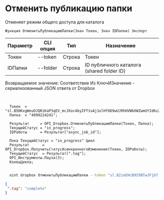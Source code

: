 ﻿---
sidebar_position: 2
---

# Отменить публикацию папки
 Отменяет режим общего доступа для каталога



`Функция ОтменитьПубликациюПапки(Знач Токен, Знач IDПапки) Экспорт`

  | Параметр | CLI опция | Тип | Назначение |
  |-|-|-|-|
  | Токен | --token | Строка | Токен |
  | IDПапки | --folder | Строка | ID публичного каталога (shared folder ID) |

  
  Возвращаемое значение:   Соответствие Из КлючИЗначение - сериализованный JSON ответа от Dropbox

<br/>




```bsl title="Пример кода"
  Токен  = "sl.B5DKxgWeuOJQRiKaP3qEV_mcJXoc4byIFf1vAj1olHf6D9wUJRhHVWbXWZwmUYId6zZCWSPgiO...";
  Папка  = "4999224241";
  
  Результат     = OPI_Dropbox.ОтменитьПубликациюПапки(Токен, Папка);
  ТекущийСтатус = "in_progress";
  IDРаботы      = Результат["async_job_id"];
  
  Пока ТекущийСтатус = "in_progress" Цикл
  Результат      = OPI_Dropbox.ПолучитьСтатусАсинхронногоИзменения(Токен, IDРаботы);
  ТекущийСтатус  = Результат[".tag"];
  OPI_Инструменты.Пауза(3);
  КонецЦикла;
```
	


```sh title="Пример команды CLI"
    
  oint dropbox ОтменитьПубликациюПапки --token "sl.B2ieEHcB9I9BTwJFjbf_MQtoZMKjGYgkpBqzQkvBfuSz41Qpy5r3d7a4ax22I5ILWhd9KLbN5L..." --folder %folder%

```

```json title="Результат"
{
 ".tag": "complete"
}
```
